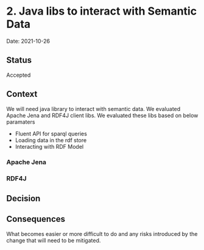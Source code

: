 # 2. Java libs to interact with Semantic Data

Date: 2021-10-26

## Status

Accepted

## Context

We will need java library to interact with semantic data. We evaluated Apache Jena and RDF4J client libs.
We evaluated these libs based on below paramaters
- Fluent API for sparql queries
- Loading data in the rdf store
- Interacting with RDF Model

### Apache Jena

### RDF4J

## Decision



## Consequences

What becomes easier or more difficult to do and any risks introduced by the change that will need to be mitigated.
